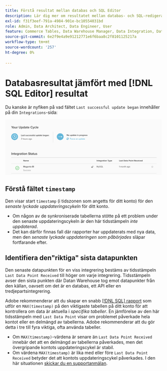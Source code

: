 ```yaml
---
title: Förstå resultat mellan databas och SQL Editor
description: Lär dig mer om resultatet mellan databas- och SQL-redigerare.
exl-id: f31f3eef-791a-4984-901e-bc10554031bd
role: Admin, Data Architect, Data Engineer, User
feature: Commerce Tables, Data Warehouse Manager, Data Integration, Data Import/Export
source-git-commit: 6e2f9e4a9e91212771e6f6baa8c2f8101125217a
workflow-type: tm+mt
source-wordcount: '257'
ht-degree: 0%

---
```


# Databasresultat jämfört med [!DNL SQL Editor] resultat

Du kanske är nyfiken på vad fältet `Last successful update began` innehåller på din `Integrations`-sida:

![Last_success_update.png](../../../assets/Last_successful_update.png)

## Förstå fältet `timestamp`

Den visar start `timestamp` (i tidszonen som angetts för ditt konto) för den _senaste lyckade uppdateringscykeln_ för ditt konto.

- Om någon av de synkroniserade tabellerna stötte på ett problem under den senaste uppdateringscykeln är den här tidsstämpeln *inte uppdaterad*.
- Det kan därför finnas fall där rapporter har uppdaterats med nya data, men den *senaste lyckade uppdateringen som påbörjades* släpar fortfarande efter.

## Identifiera den&quot;riktiga&quot; sista datapunkten

Den senaste datapunkten för en viss integrering bestäms av tidsstämpeln `Last Data Point Received` till höger om varje integrering. Tidsstämpeln avser den sista punkten där Datan Warehouse tog emot datapunkter från den källan, oavsett om det är en databas, ett API eller en tredjepartsintegrering.

Adobe rekommenderar att du skapar en snabb [[!DNL SQL] rapport](../../dev-reports/sql-rpt-bldr.md) som utför en `MAX(timestamp)` på den viktigaste tabellen på ditt konto för att kontrollera om data är aktuella i *specifika tabeller*. En jämförelse av den här tidsstämpeln med `Last Data Point` visar om problemet påverkade hela kontot eller en delmängd av tabellerna. Adobe rekommenderar att du gör detta i tre till fyra viktiga, ofta använda tabeller.

- Om `MAX(timestamp)`-värdena är senare än `Last Data Point Received` innebär det att en delmängd av tabellerna påverkades, men det övergripande kontots uppdateringscykel är stabil.
- Om värdena `MAX(timestamp)` är lika med eller före `Last Data Point Received` betyder det att kontots uppdateringscykel påverkades. I den här situationen [skickar du en supportanmälan](https://experienceleague.adobe.com/docs/commerce-knowledge-base/kb/troubleshooting/miscellaneous/mbi-service-policies.html).
